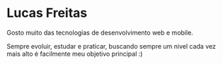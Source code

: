 # Lucas Freitas

Gosto muito das tecnologias de desenvolvimento web e mobile.

Sempre evoluir, estudar e praticar, buscando sempre um nivel cada vez mais alto é facilmente meu objetivo principal :)
